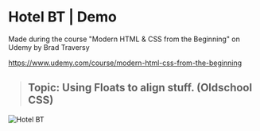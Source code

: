 # Hotel BT | Demo

Made during the course "Modern HTML & CSS from the Beginning" on Udemy by Brad Traversy

https://www.udemy.com/course/modern-html-css-from-the-beginning

> ## Topic: Using Floats to align stuff. (Oldschool CSS)

![Hotel BT](https://demo.archet.no/hotel_bt/img/demo.png 'HBT')
